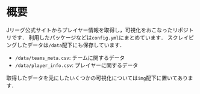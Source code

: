 # 概要  

Jリーグ公式サイトからプレイヤー情報を取得し，可視化をおこなったリポジトリです．
利用したパッケージなどは`config.yml`にまとめています．
スクレイピングしたデータは`/data`配下にも保存しています．

- `/data/teams_meta.csv`: チームに関するデータ
- `/data/player_info.csv`: プレイヤーに関するデータ

取得したデータを元にしたいくつかの可視化については`img`配下に置いてあります．